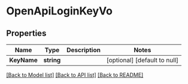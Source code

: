 # OpenApiLoginKeyVo

## Properties
Name | Type | Description | Notes
------------ | ------------- | ------------- | -------------
**KeyName** | **string** |  | [optional] [default to null]

[[Back to Model list]](../README.md#documentation-for-models) [[Back to API list]](../README.md#documentation-for-api-endpoints) [[Back to README]](../README.md)


